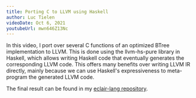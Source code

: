 ```yaml
---
title: Porting C to LLVM using Haskell
author: Luc Tielen
videoDate: Oct 6, 2021
youtubeUrl: mwn646Z13Nc
---
```


In this video, I port over several C functions of an optimized BTree
implementation to LLVM. This is done using the llvm-hs-pure library in Haskell,
which allows writing Haskell code that eventually generates the corresponding
LLVM code. This offers many benefits over writing LLVM IR directly, mainly
because we can use Haskell's expressiveness to meta-program the generated LLVM
code.

The final result can be found in my
[eclair-lang repository](https://github.com/luc-tielen/eclair-lang/blob/main/lib/Eclair/Runtime/BTree.hs).
